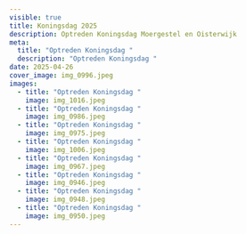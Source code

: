 ```yaml
---
visible: true
title: Koningsdag 2025
description: Optreden Koningsdag Moergestel en Oisterwijk
meta:
  title: "Optreden Koningsdag "
  description: "Optreden Koningsdag "
date: 2025-04-26
cover_image: img_0996.jpeg
images:
  - title: "Optreden Koningsdag "
    image: img_1016.jpeg
  - title: "Optreden Koningsdag "
    image: img_0986.jpeg
  - title: "Optreden Koningsdag "
    image: img_0975.jpeg
  - title: "Optreden Koningsdag "
    image: img_1006.jpeg
  - title: "Optreden Koningsdag "
    image: img_0967.jpeg
  - title: "Optreden Koningsdag "
    image: img_0946.jpeg
  - title: "Optreden Koningsdag "
    image: img_0948.jpeg
  - title: "Optreden Koningsdag "
    image: img_0950.jpeg
---
```

